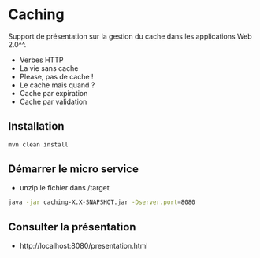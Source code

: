 # Caching
Support de présentation sur la gestion du cache dans les applications Web 2.0^^.

- Verbes HTTP
- La vie sans cache
- Please, pas de cache !
- Le cache mais quand ?
- Cache par expiration
- Cache par validation

## Installation
``` bash
mvn clean install
```

## Démarrer le micro service
- unzip le fichier dans /target
``` bash
java -jar caching-X.X-SNAPSHOT.jar -Dserver.port=8080
```

## Consulter la présentation
- http://localhost:8080/presentation.html